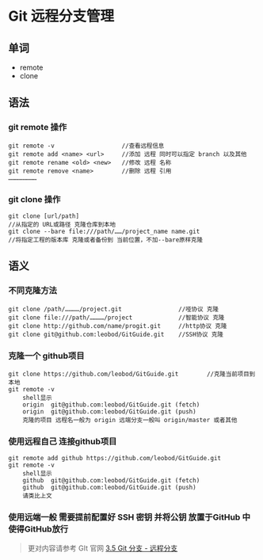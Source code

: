 # Git 远程分支管理

## 单词

+ remote
+ clone

## 语法

### git remote 操作

```git
git remote -v					//查看远程信息
git remote add <name> <url>		//添加 远程 同时可以指定 branch 以及其他
git remote rename <old> <new>	//修改 远程 名称
git remote remove <name>		//删除 远程 引用
……………………
```

### git clone 操作

```git
git clone [url/path]					
//从指定的 URL或路径 克隆仓库到本地
git clone --bare file:///path/……/project_name name.git		
//将指定工程的版本库 克隆或者备份到 当前位置，不加--bare原样克隆
```



## 语义

### 不同克隆方法

```git
git clone /path/…………/project.git				//哑协议 克隆
git clone file:///path/…………/project				//智能协议 克隆
git clone http://github.com/name/progit.git		//http协议 克隆
git clone git@github.com:leobod/GitGuide.git	//SSH协议 克隆
```

### 克隆一个 github项目

```git 
git clone https://github.com/leobod/GitGuide.git		//克隆当前项目到本地
git remote -v
	shell显示
	origin  git@github.com:leobod/GitGuide.git (fetch)
	origin  git@github.com:leobod/GitGuide.git (push)
	克隆的项目 远程名一般为 origin	远端分支一般叫 origin/master 或者其他
```

### 使用远程自己 连接github项目

```git
git remote add github https://github.com/leobod/GitGuide.git
git remote -v
	shell显示
	github  git@github.com:leobod/GitGuide.git (fetch)
	github  git@github.com:leobod/GitGuide.git (push)
	请类比上文
```



### 使用远端一般 需要提前配置好 SSH 密钥 并将公钥 放置于GitHub 中使得GitHub放行



> 更对内容请参考 GIt 官网 [3.5 Git 分支 - 远程分支](https://git-scm.com/book/zh/v2/Git-%E5%88%86%E6%94%AF-%E8%BF%9C%E7%A8%8B%E5%88%86%E6%94%AF)


